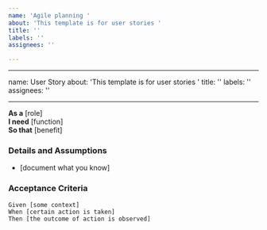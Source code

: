 ```yaml
---
name: 'Agile planning '
about: 'This template is for user stories '
title: ''
labels: ''
assignees: ''

---
```


---
name: User Story
about: 'This template is for user stories '
title: ''
labels: ''
assignees: ''

---

 **As a** [role]  
 **I need** [function]  
 **So that** [benefit] 
   
 ### Details and Assumptions
 * [document what you know]
   
 ### Acceptance Criteria  
   
 ```gherkin
 Given [some context]
 When [certain action is taken]
 Then [the outcome of action is observed]
 ```
